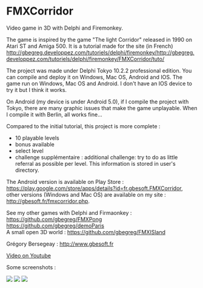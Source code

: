# FMXCorridor
Video game in 3D with Delphi and Firemonkey. 

The game is inspired by the game "The light Corridor" released in 1990 on Atari ST and Amiga 500.
It is a tutorial made for the site (in French) http://gbegreg.developpez.com/tutoriels/delphi/firemonkey/http://gbegreg.developpez.com/tutoriels/delphi/firemonkey/FMXCorridor/tuto/

The project was made under Delphi Tokyo 10.2.2 professional edition. You can compile and deploy it on Windows, Mac OS, Android and IOS.
The game run on Windows, Mac OS and Android. I don't have an IOS device to try it but I think it works.

On Android (my device is under Android 5.0), if I compile the project with Tokyo, there are many graphic issues that make the game unplayable.
When I compile it with Berlin, all works fine...

Compared to the initial tutorial, this project is more complete : 
- 10 playable levels
- bonus available
- select level
- challenge supplémentaire : additional challenge: try to do as little referral as possible per level. This information is stored in user's directory.

The Android version is available on Play Store : https://play.google.com/store/apps/details?id=fr.gbesoft.FMXCorridor, other versions (Windows and Mac OS) are available on my site : http://gbesoft.fr/fmxcorridor.php.

See my other games with Delphi and Firmaonkey :<br>
https://github.com/gbegreg/FMXPong<br>
https://github.com/gbegreg/demoParis<br>
A small open 3D world :
https://github.com/gbegreg/FMXISland

Grégory Bersegeay : http://www.gbesoft.fr

<a href="https://www.youtube.com/embed/Dnc4CVbXO38">Video on Youtube</a>

Some screenshots :

<img src="https://github.com/gbegreg/FMXCorridor/blob/master/img/capture1.png">
<img src="https://github.com/gbegreg/FMXCorridor/blob/master/img/capture2.png">
<img src="https://github.com/gbegreg/FMXCorridor/blob/master/img/capture3.png">
